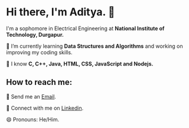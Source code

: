 # Hi there, I'm Aditya. 👋

I'm a sophomore in Electrical Engineering at **National Institute of Technology, Durgapur.**

🌱 I’m currently learning **Data Structures and Algorithms** and working on improving my coding skills.

🌱 I know **C, C++, Java, HTML, CSS, JavaScript and Nodejs.**

## How to reach me:
📧 Send me an [Email](adityamitra1911@gmail.com).

🤝 Connect with me on [Linkedin](http://www.linkedin.com/in/aditya-mitra-3505801b1).

😄 Pronouns: He/Him.
<!--
**mitraditya/mitraditya** is a ✨ _special_ ✨ repository because its `README.md` (this file) appears on your GitHub profile.

Here are some ideas to get you started:

- 🔭 I’m currently working on ...
- 🌱 I’m currently learning ...
- 👯 I’m looking to collaborate on ...
- 🤔 I’m looking for help with ...
- 💬 Ask me about ...
- 📫 How to reach me: ...
- 😄 Pronouns: ...
- ⚡ Fun fact: ...
-->
